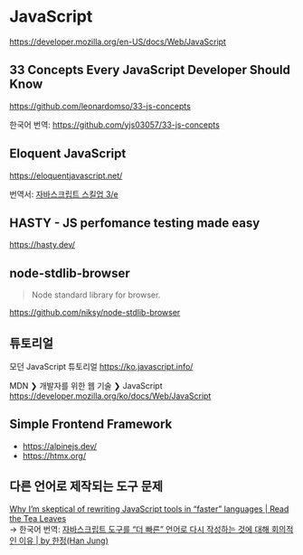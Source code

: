# JavaScript

<https://developer.mozilla.org/en-US/docs/Web/JavaScript>

## 33 Concepts Every JavaScript Developer Should Know

<https://github.com/leonardomso/33-js-concepts>

한국어 번역:
<https://github.com/yjs03057/33-js-concepts>

## Eloquent JavaScript

<https://eloquentjavascript.net/>

번역서:
[자바스크립트 스킬업 3/e](https://www.aladin.co.kr/shop/wproduct.aspx?ItemId=267246149)

## HASTY - JS perfomance testing made easy

<https://hasty.dev/>

## node-stdlib-browser

> Node standard library for browser.

<https://github.com/niksy/node-stdlib-browser>

## 튜토리얼

모던 JavaScript 튜토리얼
<https://ko.javascript.info/>

MDN ❯ 개발자를 위한 웹 기술 ❯ JavaScript
<https://developer.mozilla.org/ko/docs/Web/JavaScript>

## Simple Frontend Framework

- <https://alpinejs.dev/>
- <https://htmx.org/>

## 다른 언어로 제작되는 도구 문제

[Why I’m skeptical of rewriting JavaScript tools in “faster” languages | Read the Tea Leaves](https://nolanlawson.com/2024/10/20/why-im-skeptical-of-rewriting-javascript-tools-in-faster-languages/) \
→ 한국어 번역:
[자바스크립트 도구를 “더 빠른” 언어로 다시 작성하는 것에 대해 회의적인 이유 | by 한정(Han Jung)](https://junghan92.medium.com/0163b948555b)
